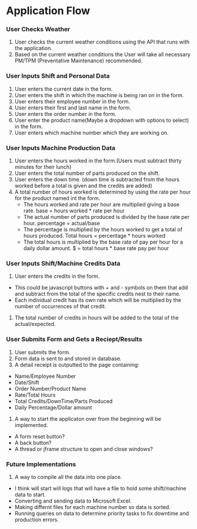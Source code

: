 # Application Flow


### User Checks Weather

1. User checks the current weather conditions using the API that runs with the application.
1. Based on the current weather conditions the User will take all necessary PM/TPM (Preventative Maintenance)
recommended.

### User Inputs Shift and Personal Data

1. User enters the current date in the form.
1. User enters the shift in which the machine is being ran on in the form.
1. User enters their employee number in the form.
1. User enters their first and last name in the form.
1. User enters the order number in the form.
1. User enter the product name(Maybe a dropdown with options to select) in the form.
1. User enters which machine number which they are working on.

### User Inputs Machine Production Data

1. User enters the hours worked in the form.(Users must subtract thirty minutes for their lunch)
1. User enters the total number of parts produced on the shift.
1. User enters the down time. (down time is subtracted from the hours worked before a total is given and the credits are added)
1. A total number of hours worked is determined by using the rate per hour for the product named int the form. 
   * The hours worked and rate per hour are multiplied giving a base rate. base = hours worked * rate per hour
   * The actual number of parts produced is divided by the base rate per hour.  percentage = actual/base
   * The percentage is multiplied by the hours worked to get a total of hours produced. Total hours = percentage * hours worked
   * The total hours is multiplied by the base rate of pay per hour for a daily dollar amount. $ = total hours * base rate pay per hour

### User Inputs Shift/Machine Credits Data

1. User enters the credits in the form.
 * This could be javascript buttons with + and - symbols on them that add and subtract from the total of the specific credits 
   nest to their name.
 * Each individual credit has its own rate which will be multiplied by the number of occurrences of that credit.
1. The total number of credits in hours will be added to the total of the actual/expected.  

### User Submits Form and Gets a Reciept/Results

1. User submits the form.
1. Form data is sent to and stored in database.
1. A detail receipt is outputted to the page containing:
 * Name/Employee Number
 * Date/Shift
 * Order Number/Product Name
 * Rate/Total Hours
 * Total Credits/DownTime/Parts Produced
 * Daily Percentage/Dollar amount 
1. A way to start the applicaton over from the beginning will be implemented.
 * A form reset button?
 * A back button?
 * A thread or jframe structure to open and close windows?
 
 ### Future Implementations
 
 1. A way to compile all the data into one place.
  * I think will start will logs that will have a file to hold some shift/machine data to start.
  * Converting and sending data to Microsoft Excel.
  * Making differnt files for each machine number so data is sorted.
  * Running queries on data to determine priority tasks to fix downtime and production errors.
  
  
    